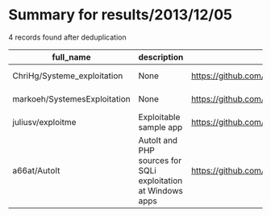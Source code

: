 
# Summary for results/2013/12/05
    
4 records found after deduplication

| full_name | description | html_url | matched_list | matched_count | pushed_at | size | stargazers_count | language | forks_count | vul_ids |
|------------------------------|--------------------------------------------------------------|-------------------------------------------------|----------------|-----------------|---------------------------|--------|--------------------|------------|---------------|-----------|
| ChriHg/Systeme_exploitation | None | https://github.com/ChriHg/Systeme_exploitation | ['exploit'] | 1 | 2013-12-05 13:50:19+00:00 | 104 | 0 | | 0 | [] |
| markoeh/SystemesExploitation | None | https://github.com/markoeh/SystemesExploitation | ['exploit'] | 1 | 2013-12-05 12:31:26+00:00 | 56 | 0 | | 0 | [] |
| juliusv/exploitme | Exploitable sample app | https://github.com/juliusv/exploitme | ['exploit'] | 1 | 2013-12-05 17:03:44+00:00 | 408 | 0 | Ruby | 1 | [] |
| a66at/AutoIt | AutoIt and PHP sources for SQLi exploitation at Windows apps | https://github.com/a66at/AutoIt | ['exploit'] | 1 | 2013-12-05 19:48:06+00:00 | 108 | 0 | | 0 | [] |
